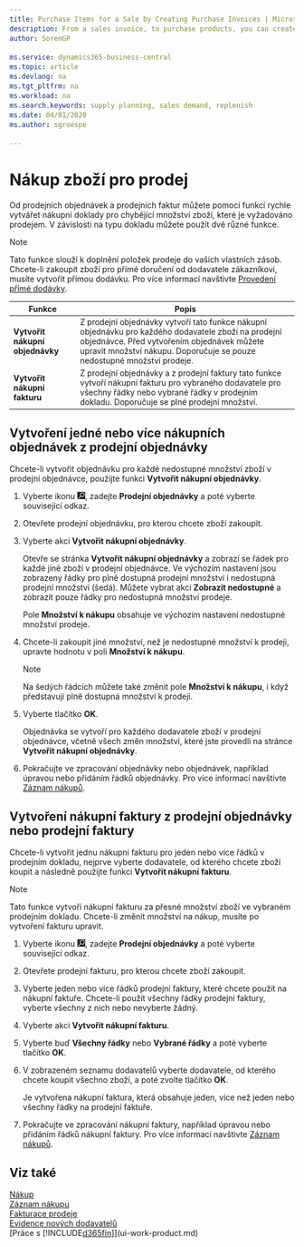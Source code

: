 ```yaml
---
title: Purchase Items for a Sale by Creating Purchase Invoices | Microsoft Docs
description: From a sales invoice, to purchase products, you can create a purchase invoice for a vendor or supplier.
author: SorenGP

ms.service: dynamics365-business-central
ms.topic: article
ms.devlang: na
ms.tgt_pltfrm: na
ms.workload: na
ms.search.keywords: supply planning, sales demand, replenish
ms.date: 04/01/2020
ms.author: sgroespe

---
```

# Nákup zboží pro prodej
Od prodejních objednávek a prodejních faktur můžete pomocí funkcí rychle vytvářet nákupní doklady pro chybějící množství zboží, které je vyžadováno prodejem. V závislosti na typu dokladu můžete použít dvě různé funkce.

> [!Note]
> Tato funkce slouží k doplnění položek prodeje do vašich vlastních zásob. Chcete-li zakoupit zboží pro přímé doručení od dodavatele zákazníkovi, musíte vytvořit přímou dodávku. Pro více informací navštivte [Provedení přímé dodávky](sales-how-drop-shipment.md).

| Funkce | Popis |
|--------|-----------|
| **Vytvořit nákupní objednávky** | Z prodejní objednávky vytvoří tato funkce nákupní objednávku pro každého dodavatele zboží na prodejní objednávce. Před vytvořením objednávek můžete upravit množství nákupu. Doporučuje se pouze nedostupné množství prodeje. |
| **Vytvořit nákupní fakturu** | Z prodejní objednávky a z prodejní faktury tato funkce vytvoří nákupní fakturu pro vybraného dodavatele pro všechny řádky nebo vybrané řádky v prodejním dokladu. Doporučuje se plné prodejní množství. |

## Vytvoření jedné nebo více nákupních objednávek z prodejní objednávky
Chcete-li vytvořit objednávku pro každé nedostupné množství zboží v prodejní objednávce, použijte funkci **Vytvořit nákupní objednávky**.

1. Vyberte ikonu ![Žárovky, která otevře funkci Řekněte mi](media/ui-search/search_small.png "Řekněte mi, co chcete dělat"), zadejte **Prodejní objednávky** a poté vyberte související odkaz.
2. Otevřete prodejní objednávku, pro kterou chcete zboží zakoupit.
3. Vyberte akci **Vytvořit nákupní objednávky**.

   Otevře se stránka **Vytvořit nákupní objednávky** a zobrazí se řádek pro každé jiné zboží v prodejní objednávce. Ve výchozím nastavení jsou zobrazeny řádky pro plně dostupná prodejní množství i nedostupná prodejní množství (šedá). Můžete vybrat akci **Zobrazit nedostupné** a zobrazit pouze řádky pro nedostupná množství prodeje.

   Pole **Množství k nákupu** obsahuje ve výchozím nastavení nedostupné množství prodeje.
4. Chcete-li zakoupit jiné množství, než je nedostupné množství k prodeji, upravte hodnotu v poli **Množství k nákupu**.

   > [!NOTE]
   > Na šedých řádcích můžete také změnit pole **Množství k nákupu**, i když představují plně dostupná množství k prodeji.
5. Vyberte tlačítko **OK**.

   Objednávka se vytvoří pro každého dodavatele zboží v prodejní objednávce, včetně všech změn množství, které jste provedli na stránce **Vytvořit nákupní objednávky**.
7. Pokračujte ve zpracování objednávky nebo objednávek, například úpravou nebo přidáním řádků objednávky. Pro více informací navštivte [Záznam nákupů](purchasing-how-record-purchases.md).


## Vytvoření nákupní faktury z prodejní objednávky nebo prodejní faktury
Chcete-li vytvořit jednu nákupní fakturu pro jeden nebo více řádků v prodejním dokladu, nejprve vyberte dodavatele, od kterého chcete zboží koupit a následně použijte funkci **Vytvořit nákupní fakturu**.

> [!NOTE]
> Tato funkce vytvoří nákupní fakturu za přesné množství zboží ve vybraném prodejním dokladu. Chcete-li změnit množství na nákup, musíte po vytvoření fakturu upravit.

1. Vyberte ikonu ![Žárovky, která otevře funkci Řekněte mi](media/ui-search/search_small.png "Řekněte mi, co chcete dělat"), zadejte **Prodejní objednávky** a poté vyberte související odkaz.
2. Otevřete prodejní fakturu, pro kterou chcete zboží zakoupit.
3. Vyberte jeden nebo více řádků prodejní faktury, které chcete použít na nákupní faktuře. Chcete-li použít všechny řádky prodejní faktury, vyberte všechny z nich nebo nevyberte žádný.
4. Vyberte akci **Vytvořit nákupní fakturu**.
5. Vyberte buď **Všechny řádky** nebo **Vybrané řádky** a poté vyberte tlačítko **OK**.
6. V zobrazeném seznamu dodavatelů vyberte dodavatele, od kterého chcete koupit všechno zboží, a poté zvolte tlačítko **OK**.

   Je vytvořena nákupní faktura, která obsahuje jeden, více než jeden nebo všechny řádky na prodejní faktuře.
7. Pokračujte ve zpracování nákupní faktury, například úpravou nebo přidáním řádků nákupní faktury. Pro více informací navštivte [Záznam nákupů](purchasing-how-record-purchases.md).

## Viz také
[Nákup](purchasing-manage-purchasing.md)  
[Záznam nákupu](purchasing-how-record-purchases.md)  
[Fakturace prodeje](sales-how-invoice-sales.md)  
[Evidence nových dodavatelů](purchasing-how-register-new-vendors.md)  
[Práce s [!INCLUDE[d365fin](includes/d365fin_md.md)]](ui-work-product.md)
